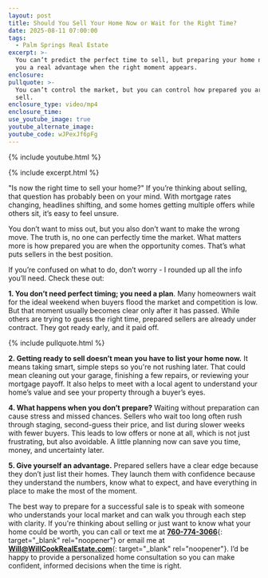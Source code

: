 ```yaml
---
layout: post
title: Should You Sell Your Home Now or Wait for the Right Time?
date: 2025-08-11 07:00:00
tags:
  - Palm Springs Real Estate
excerpt: >-
  You can’t predict the perfect time to sell, but preparing your home now gives
  you a real advantage when the right moment appears.
enclosure:
pullquote: >-
  You can’t control the market, but you can control how prepared you are to
  sell.
enclosure_type: video/mp4
enclosure_time:
use_youtube_image: true
youtube_alternate_image:
youtube_code: wJPexJf6pFg
---
```

{% include youtube.html %}

{% include excerpt.html %}

"Is now the right time to sell your home?" If you’re thinking about selling, that question has probably been on your mind. With mortgage rates changing, headlines shifting, and some homes getting multiple offers while others sit, it’s easy to feel unsure.

You don’t want to miss out, but you also don’t want to make the wrong move. The truth is, no one can perfectly time the market. What matters more is how prepared you are when the opportunity comes. That’s what puts sellers in the best position.

If you’re confused on what to do, don’t worry - I rounded up all the info you’ll need. Check these out:

**1\. You don’t need perfect timing; you need a plan**. Many homeowners wait for the ideal weekend when buyers flood the market and competition is low. But that moment usually becomes clear only after it has passed. While others are trying to guess the right time, prepared sellers are already under contract. They got ready early, and it paid off.

{% include pullquote.html %}

**2\. Getting ready to sell doesn’t mean you have to list your home now.** It means taking smart, simple steps so you're not rushing later. That could mean cleaning out your garage, finishing a few repairs, or reviewing your mortgage payoff. It also helps to meet with a local agent to understand your home’s value and see your property through a buyer’s eyes.

**4\. What happens when you don’t prepare?** Waiting without preparation can cause stress and missed chances. Sellers who wait too long often rush through staging, second-guess their price, and list during slower weeks with fewer buyers. This leads to low offers or none at all, which is not just frustrating, but also avoidable. A little planning now can save you time, money, and uncertainty later.

**5\. Give yourself an advantage.** Prepared sellers have a clear edge because they don’t just list their homes. They launch them with confidence because they understand the numbers, know what to expect, and have everything in place to make the most of the moment.

The best way to prepare for a successful sale is to speak with someone who understands your local market and can walk you through each step with clarity. If you're thinking about selling or just want to know what your home could be worth, you can call or text me at [**760-774-3066**](tel:7607743066){: target="_blank" rel="noopener"} or email me at [**Will@WillCookRealEstate.com**](mail:Will@WillCookRealEstate.com){: target="_blank" rel="noopener"}. I’d be happy to provide a personalized home consultation so you can make confident, informed decisions when the time is right.